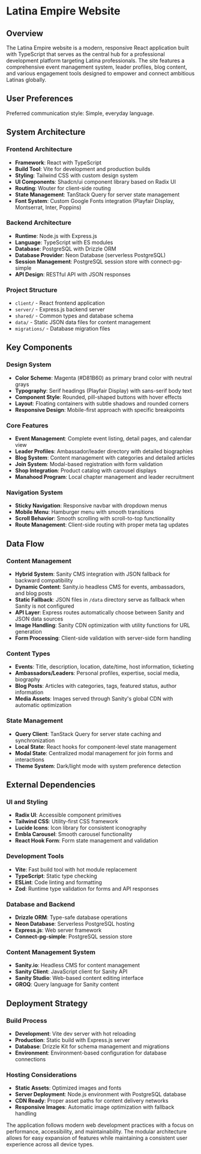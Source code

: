 # Latina Empire Website

## Overview

The Latina Empire website is a modern, responsive React application built with TypeScript that serves as the central hub for a professional development platform targeting Latina professionals. The site features a comprehensive event management system, leader profiles, blog content, and various engagement tools designed to empower and connect ambitious Latinas globally.

## User Preferences

Preferred communication style: Simple, everyday language.

## System Architecture

### Frontend Architecture
- **Framework**: React with TypeScript
- **Build Tool**: Vite for development and production builds
- **Styling**: Tailwind CSS with custom design system
- **UI Components**: Shadcn/ui component library based on Radix UI
- **Routing**: Wouter for client-side routing
- **State Management**: TanStack Query for server state management
- **Font System**: Custom Google Fonts integration (Playfair Display, Montserrat, Inter, Poppins)

### Backend Architecture
- **Runtime**: Node.js with Express.js
- **Language**: TypeScript with ES modules
- **Database**: PostgreSQL with Drizzle ORM
- **Database Provider**: Neon Database (serverless PostgreSQL)
- **Session Management**: PostgreSQL session store with connect-pg-simple
- **API Design**: RESTful API with JSON responses

### Project Structure
- `client/` - React frontend application
- `server/` - Express.js backend server
- `shared/` - Common types and database schema
- `data/` - Static JSON data files for content management
- `migrations/` - Database migration files

## Key Components

### Design System
- **Color Scheme**: Magenta (#D81B60) as primary brand color with neutral grays
- **Typography**: Serif headings (Playfair Display) with sans-serif body text
- **Component Style**: Rounded, pill-shaped buttons with hover effects
- **Layout**: Floating containers with subtle shadows and rounded corners
- **Responsive Design**: Mobile-first approach with specific breakpoints

### Core Features
- **Event Management**: Complete event listing, detail pages, and calendar view
- **Leader Profiles**: Ambassador/leader directory with detailed biographies
- **Blog System**: Content management with categories and detailed articles
- **Join System**: Modal-based registration with form validation
- **Shop Integration**: Product catalog with carousel displays
- **Manahood Program**: Local chapter management and leader recruitment

### Navigation System
- **Sticky Navigation**: Responsive navbar with dropdown menus
- **Mobile Menu**: Hamburger menu with smooth transitions
- **Scroll Behavior**: Smooth scrolling with scroll-to-top functionality
- **Route Management**: Client-side routing with proper meta tag updates

## Data Flow

### Content Management
- **Hybrid System**: Sanity CMS integration with JSON fallback for backward compatibility
- **Dynamic Content**: Sanity.io headless CMS for events, ambassadors, and blog posts
- **Static Fallback**: JSON files in `/data` directory serve as fallback when Sanity is not configured
- **API Layer**: Express routes automatically choose between Sanity and JSON data sources
- **Image Handling**: Sanity CDN optimization with utility functions for URL generation
- **Form Processing**: Client-side validation with server-side form handling

### Content Types
- **Events**: Title, description, location, date/time, host information, ticketing
- **Ambassadors/Leaders**: Personal profiles, expertise, social media, biography
- **Blog Posts**: Articles with categories, tags, featured status, author information
- **Media Assets**: Images served through Sanity's global CDN with automatic optimization

### State Management
- **Query Client**: TanStack Query for server state caching and synchronization
- **Local State**: React hooks for component-level state management
- **Modal State**: Centralized modal management for join forms and interactions
- **Theme System**: Dark/light mode with system preference detection

## External Dependencies

### UI and Styling
- **Radix UI**: Accessible component primitives
- **Tailwind CSS**: Utility-first CSS framework
- **Lucide Icons**: Icon library for consistent iconography
- **Embla Carousel**: Smooth carousel functionality
- **React Hook Form**: Form state management and validation

### Development Tools
- **Vite**: Fast build tool with hot module replacement
- **TypeScript**: Static type checking
- **ESLint**: Code linting and formatting
- **Zod**: Runtime type validation for forms and API responses

### Database and Backend
- **Drizzle ORM**: Type-safe database operations
- **Neon Database**: Serverless PostgreSQL hosting
- **Express.js**: Web server framework
- **Connect-pg-simple**: PostgreSQL session store

### Content Management System
- **Sanity.io**: Headless CMS for content management
- **Sanity Client**: JavaScript client for Sanity API
- **Sanity Studio**: Web-based content editing interface
- **GROQ**: Query language for Sanity content

## Deployment Strategy

### Build Process
- **Development**: Vite dev server with hot reloading
- **Production**: Static build with Express.js server
- **Database**: Drizzle Kit for schema management and migrations
- **Environment**: Environment-based configuration for database connections

### Hosting Considerations
- **Static Assets**: Optimized images and fonts
- **Server Deployment**: Node.js environment with PostgreSQL database
- **CDN Ready**: Proper asset paths for content delivery networks
- **Responsive Images**: Automatic image optimization with fallback handling

The application follows modern web development practices with a focus on performance, accessibility, and maintainability. The modular architecture allows for easy expansion of features while maintaining a consistent user experience across all device types.